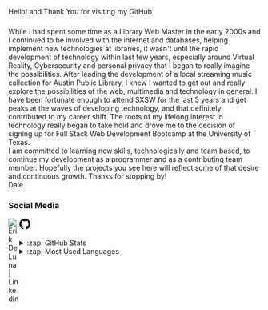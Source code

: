 Hello! and Thank You for visiting my GitHub 
<!--
**CodingErik/Erik-De-Luna-** is a ✨ _special_ ✨ repository because its `README.md` (this file) appears on your GitHub profile.

Here are some ideas to get you started:

- 🔭 I’m currently working on ...
- 🌱 I’m currently learning ...
- 👯 I’m looking to collaborate on ...
- 🤔 I’m looking for help with ...
- 💬 Ask me about ...
- 📫 How to reach me: ...[LinkedIn](https://www.linkedin.com/in/erik-deluna-b80b89b3)
- 😄 Pronouns: ...He/Him
- ⚡ Fun fact: ...
-->

###
  While I had spent some time as a Library Web Master in the early 2000s and I continued to be involved with the internet and databases, helping implement new technologies at libraries, it wasn't until the rapid development of technology within last few years, especially around Virtual Reality, Cybersecurity and personal privacy that I began to really imagine the possibilities. After leading the development of a local streaming music collection for Austin Public Library, I knew I wanted to get out and really explore the possibilities of the web, multimedia and technology in general.
  I have been fortunate enough to attend SXSW for the last 5 years and get peaks at the waves of developing technology, and that definitely contributed to my career shift. The roots of my lifelong interest in technology really began to take hold and drove me to the decision of signing up for Full Stack Web Development Bootcamp at the University of Texas.  
  I am committed to learning new skills, technologically and team based, to continue my development as a programmer and as a contributing team member. 
  Hopefully the projects you see here will reflect some of that desire and continuous growth. Thanks for stopping by! <br>
  Dale

### Social Media
[<img align="left" alt="Erik De Luna | LinkedIn" width="22px" src="https://cdn.jsdelivr.net/npm/simple-icons@v3/icons/linkedin.svg" />][linkedin]
[<img align="left" alt="Erik De Luna" width="22px" src="https://raw.githubusercontent.com/github/explore/78df643247d429f6cc873026c0622819ad797942/topics/github/github.png" />][portfolio]

<br />

###
<details>
  <summary>:zap: GitHub Stats</summary>
  <img align="left" alt="Dales's GitHub Stats" src="https://github-readme-stats.vercel.app/api?username=CodingErik&show_icons=true&hide_border=true" />
</details>
<details>
  <summary>:zap: Most Used Languages</summary>
<img align="left" alt="Dale's GitHub Top Languages" src="https://github-readme-stats.vercel.app/api/top-langs/?username=CodingErik" />
</details>


[linkedin]: https://www.linkedin.com/in/erik-deluna-b80b89b3/
[portfolio]: https://codingerik.github.io/React-Porfolio/
